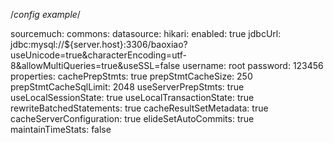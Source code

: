 /*config example*/

sourcemuch:
	commons:
		datasource:
			hikari: 
				enabled: true
			    jdbcUrl: jdbc:mysql://${server.host}:3306/baoxiao?useUnicode=true&characterEncoding=utf-8&allowMultiQueries=true&useSSL=false
			    username: root
			    password: 123456
		    	properties:
				    cachePrepStmts: true
				    prepStmtCacheSize: 250
				    prepStmtCacheSqlLimit: 2048
				    useServerPrepStmts: true
				    useLocalSessionState: true
				    useLocalTransactionState: true
				    rewriteBatchedStatements: true
				    cacheResultSetMetadata: true
				    cacheServerConfiguration: true
				    elideSetAutoCommits: true
				    maintainTimeStats: false  
